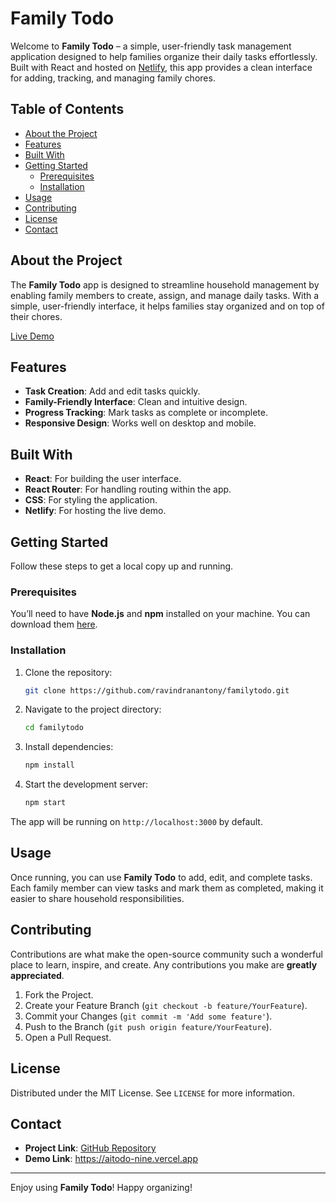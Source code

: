 

# Family Todo

Welcome to **Family Todo** – a simple, user-friendly task management application designed to help families organize their daily tasks effortlessly. Built with React and hosted on [Netlify](https://jolly-panda-36f51a.netlify.app/), this app provides a clean interface for adding, tracking, and managing family chores.

## Table of Contents

- [About the Project](#about-the-project)
- [Features](#features)
- [Built With](#built-with)
- [Getting Started](#getting-started)
  - [Prerequisites](#prerequisites)
  - [Installation](#installation)
- [Usage](#usage)
- [Contributing](#contributing)
- [License](#license)
- [Contact](#contact)

## About the Project

The **Family Todo** app is designed to streamline household management by enabling family members to create, assign, and manage daily tasks. With a simple, user-friendly interface, it helps families stay organized and on top of their chores.

[Live Demo](https://jolly-panda-36f51a.netlify.app/)

## Features

- **Task Creation**: Add and edit tasks quickly.
- **Family-Friendly Interface**: Clean and intuitive design.
- **Progress Tracking**: Mark tasks as complete or incomplete.
- **Responsive Design**: Works well on desktop and mobile.

## Built With

- **React**: For building the user interface.
- **React Router**: For handling routing within the app.
- **CSS**: For styling the application.
- **Netlify**: For hosting the live demo.

## Getting Started

Follow these steps to get a local copy up and running.

### Prerequisites

You’ll need to have **Node.js** and **npm** installed on your machine. You can download them [here](https://nodejs.org/).

### Installation

1. Clone the repository:
   ```bash
   git clone https://github.com/ravindranantony/familytodo.git
   ```

2. Navigate to the project directory:
   ```bash
   cd familytodo
   ```

3. Install dependencies:
   ```bash
   npm install
   ```

4. Start the development server:
   ```bash
   npm start
   ```

The app will be running on `http://localhost:3000` by default.

## Usage

Once running, you can use **Family Todo** to add, edit, and complete tasks. Each family member can view tasks and mark them as completed, making it easier to share household responsibilities.

## Contributing

Contributions are what make the open-source community such a wonderful place to learn, inspire, and create. Any contributions you make are **greatly appreciated**.

1. Fork the Project.
2. Create your Feature Branch (`git checkout -b feature/YourFeature`).
3. Commit your Changes (`git commit -m 'Add some feature'`).
4. Push to the Branch (`git push origin feature/YourFeature`).
5. Open a Pull Request.

## License

Distributed under the MIT License. See `LICENSE` for more information.

## Contact

- **Project Link**: [GitHub Repository](https://github.com/ravindranantony/familytodo)
- **Demo Link**: https://aitodo-nine.vercel.app

---

Enjoy using **Family Todo**! Happy organizing!
